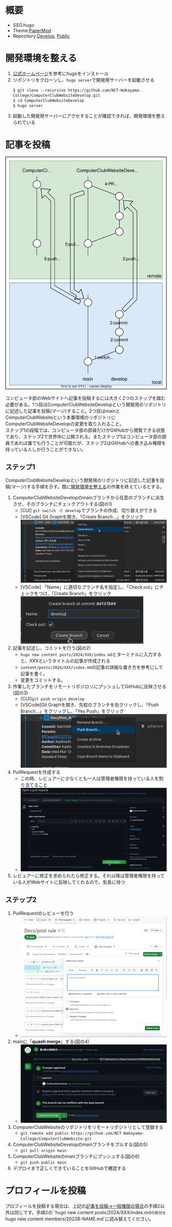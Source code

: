 # 概要
- SSG:hugo
- Theme:[PaperMod](https://github.com/adityatelange/hugo-PaperMod)
-  Repozitory:[Develop](https://github.com/NCT-Wakayama-College/ComputerClubWebsiteDevelop), [Public](https://github.com/NCT-Wakayama-College/ComputerClubWebsite)

# 開発環境を整える
1. [公式ホームページ](https://juggernautjp.info/installation/)を参考にhugoをインストール
2. リポジトリをクローンし、`hugo server`で開発用サーバーを起動させる
    ```shell
    $ git clone --recursive https://github.com/NCT-Wakayama-College/ComputerClubWebsiteDevelop.git
    $ cd ComputerClubWebsiteDevelop
    $ hugo server
    ```
3. 起動した開発用サーバーにアクセすることが確認できれば、開発環境を整えられている

# 記事を投稿
![GitHub Repozitory](./_attachments/ripozitory.drawio.svg)

コンピュータ部のWebサイトへ記事を投稿するには大きく2つのステップを踏む必要がある。1つ目はComputerClubWebsiteDevelopという開発用のリポジトリに記述した記事を投稿(マージ)すること。2つ目はmainとComputerClubWebsiteという本番環境のリポジトリにComputerClubWebsiteDevelopの変更を取り入れること。  
ステップ1の段階では、コンピュータ部の部員だけがGitHubから閲覧できる状態であり、ステップ2で世界中に公開される。またステップ1はコンピュータ部の部員であれば誰でも行うことが可能だが、ステップ2はGitHubへの書き込み権限を持っている人しか行うことができない。

## ステップ1
ComputerClubWebsiteDevelopという開発用のリポジトリに記述した記事を投稿(マージ)する手順を示す。既に[開発環境を整える](#開発環境を整える)の作業を終えているとする。
1. ComputerClubWebsiteDevelopのmainブランチから任意のブランチに派生させ、そのブランチにチェックアウトする(図の1)
   - [CUI] `git switch -C develop`でブランチの作成、切り替えができる
   - [VSCode] Git Graphを開き、「Create Branch...」をクリック  
      ![create branch](./_attachments/create%20branch.png)
   - [VSCode] 「Name」に適切なブランチ名を指定し、「Check out」にチェックをつけ、「Create Branch」をクリック  
      ![switch](./_attachments/switch.png)
2. 記事を記述し、コミットを行う(図の2)
   - `hugo new content posts/2024/XXX/index.md`とターミナルに入力すると、XXXというタイトルの記事が作成される
   - `content/posts/2024/XXX/index.md`の記事の詳細な書き方を参考にして記事を書く。
   - 変更をコミットする。
3. 作業したブランチをリモートリポジロリにプッシュしてGitHubに反映させる(図の3)
   - [CUI]`git push origin develop`
   - [VSCode]Git Graphを開き、先程のブランチを右クリックし、「Push Branch...」をクリックし、「Yes Push」をクリック  
      ![push](./_attachments/push.png)
4. PullRequestを作成する
   - この時、レビュアーに少なくとも一人は管理者権限を持っている人を割り当てること
   - ![PR](./_attachments/PR.png)
5. レビュアーに修正を求められたら修正する。それ以降は管理者権限を持っている人がWebサイトに反映してくれるので、気長に待つ

## ステップ2
1. PullRequestのレビューを行う
   - ![review](./_attachments/review.png)
1. mainに「**quash merge**」する(図の4)
   - ![merge](./_attachments/merge.png)
2. ComputerClubWebsiteのリポジトリをリモートリポジトリとして登録する
   - `git remote add public https://github.com/NCT-Wakayama-College/ComputerClubWebsite.git`
3. ComputerClubWebsiteDevelopのmainブランチをプルする(図の5)
   - `git pull origin main`
4. ComputerClubWebsiteのmainブランチにプッシュする(図の6)
   - `git push public main`
5. デプロイまで正しくできていることをGitHubで確認する

# プロフィールを投稿
プロフィールを投稿する場合は、上記の[記事を投稿->一般権限の場合](#一般権限の場合)の手順2以外は同じです。手順2の``hugo new content posts/2024/XXX/index.md`の部分を`hugo new content members/2022B-NAME.md`に読み替えてください。
